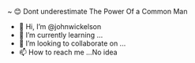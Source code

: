 ~ 😊 Dont underestimate The Power Of a Common Man 
- 👋 Hi, I’m @johnwickelson
- 🌱 I’m currently learning ...
- 💞️ I’m looking to collaborate on ...
- 📫 How to reach me ...No idea
